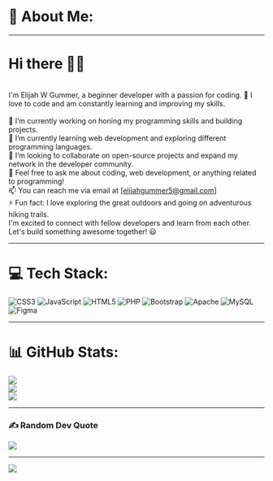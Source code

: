 # 💫 About Me:
---
# Hi there 👋😁

<br>I'm Elijah W Gummer, a beginner developer with a passion for coding. 🚀 I love to code and am constantly learning and improving my skills.<br><br>🔭 I’m currently working on honing my programming skills and building projects.<br>🌱 I’m currently learning web development and exploring different programming languages.<br>👯 I’m looking to collaborate on open-source projects and expand my network in the developer community.<br>💬 Feel free to ask me about coding, web development, or anything related to programming!<br>📫 You can reach me via email at [elijahgummer5@gmail.com]<br>⚡ Fun fact: I love exploring the great outdoors and going on adventurous hiking trails.<br>I'm excited to connect with fellow developers and learn from each other. Let's build something awesome together! 😃

---

# 💻 Tech Stack:
![CSS3](https://img.shields.io/badge/css3-%231572B6.svg?style=for-the-badge&logo=css3&logoColor=white) ![JavaScript](https://img.shields.io/badge/javascript-%23323330.svg?style=for-the-badge&logo=javascript&logoColor=%23F7DF1E) ![HTML5](https://img.shields.io/badge/html5-%23E34F26.svg?style=for-the-badge&logo=html5&logoColor=white) ![PHP](https://img.shields.io/badge/php-%23777BB4.svg?style=for-the-badge&logo=php&logoColor=white) ![Bootstrap](https://img.shields.io/badge/bootstrap-%238511FA.svg?style=for-the-badge&logo=bootstrap&logoColor=white) ![Apache](https://img.shields.io/badge/apache-%23D42029.svg?style=for-the-badge&logo=apache&logoColor=white) ![MySQL](https://img.shields.io/badge/mysql-%2300000f.svg?style=for-the-badge&logo=mysql&logoColor=white) ![Figma](https://img.shields.io/badge/figma-%23F24E1E.svg?style=for-the-badge&logo=figma&logoColor=white)

---
# 📊 GitHub Stats:
![](https://github-readme-stats.vercel.app/api?username=elijahgummer&theme=dark&hide_border=false&include_all_commits=false&count_private=false)<br/>
![](https://github-readme-streak-stats.herokuapp.com/?user=elijahgummer&theme=dark&hide_border=false)<br/>
![](https://github-readme-stats.vercel.app/api/top-langs/?username=elijahgummer&theme=dark&hide_border=false&include_all_commits=false&count_private=false&layout=compact)

---
### ✍️ Random Dev Quote
![](https://quotes-github-readme.vercel.app/api?type=horizontal&theme=radical)

---

[![](https://visitcount.itsvg.in/api?id=elijahgummer&icon=0&color=0)](https://visitcount.itsvg.in)

<!-- Proudly created with GPRM ( https://gprm.itsvg.in ) -->
